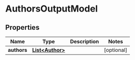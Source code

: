 

# AuthorsOutputModel


## Properties

| Name | Type | Description | Notes |
|------------ | ------------- | ------------- | -------------|
|**authors** | [**List&lt;Author&gt;**](Author.md) |  |  [optional] |



